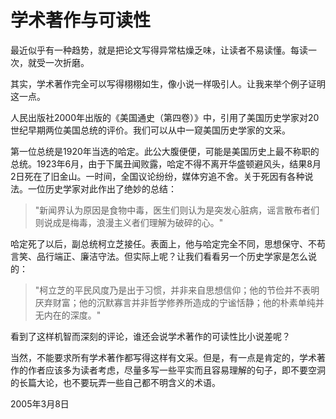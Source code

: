 # 学术著作与可读性

最近似乎有一种趋势，就是把论文写得异常枯燥乏味，让读者不易读懂。每读一次，就受一次折磨。

其实，学术著作完全可以写得栩栩如生，像小说一样吸引人。让我来举个例子证明这一点。

人民出版社2000年出版的《美国通史（第四卷）》中，引用了美国历史学家对20世纪早期两位美国总统的评价。我们可以从中一窥美国历史学家的文采。

第一位总统是1920年当选的哈定。此公大腹便便，可能是美国历史上最不称职的总统。1923年6月，由于下属丑闻败露，哈定不得不离开华盛顿避风头，结果8月2日死在了旧金山。一时间，全国议论纷纷，媒体穷追不舍。关于死因有各种说法。一位历史学家对此作出了绝妙的总结：

> "新闻界认为原因是食物中毒，医生们则认为是突发心脏病，谣言散布者们则说成是梅毒，浪漫主义者们理解为破碎的心。"

哈定死了以后，副总统柯立芝接任。表面上，他与哈定完全不同，思想保守、不苟言笑、品行端正、廉洁守法。但实际上呢？让我们看看另一个历史学家是怎么说的：

> "柯立芝的平民风度乃是出于习惯，并非来自思想信仰；他的节俭并不表明厌弃财富；他的沉默寡言并非哲学修养所造成的宁谧恬静；他的朴素单纯并无内在的深度。"

看到了这样机智而深刻的评论，谁还会说学术著作的可读性比小说差呢？

当然，不能要求所有学术著作都写得这样有文采。但是，有一点是肯定的，学术著作的作者应该多为读者考虑，尽量多写一些平实而且容易理解的句子，即不要空洞的长篇大论，也不要玩弄一些自己都不明含义的术语。

2005年3月8日
